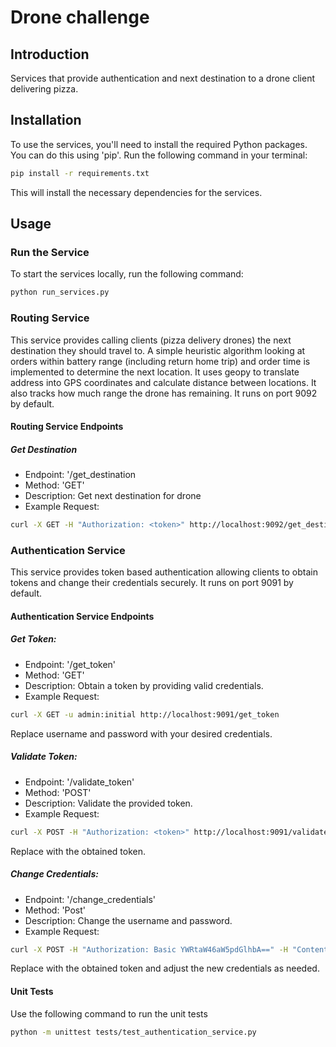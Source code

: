 # Drone challenge

## Introduction

Services that provide authentication and next destination to a drone client delivering pizza.

## Installation

To use the services, you'll need to install the required Python packages. You can do this using 'pip'. Run the following command in your terminal:

```bash
pip install -r requirements.txt
```

This will install the necessary dependencies for the services.

## Usage

### Run the Service
To start the services locally, run the following command:
```bash
python run_services.py
```

### Routing Service
This service provides calling clients (pizza delivery drones) the next destination they should travel to. A simple heuristic algorithm looking at orders within battery range (including return home trip) and order time is implemented to determine the next location. It uses geopy to translate address into GPS coordinates and calculate distance between locations. It also tracks how much range the drone has remaining. It runs on port 9092 by default.

#### Routing Service Endpoints
##### Get Destination
* Endpoint: '/get_destination
* Method: 'GET'
* Description: Get next destination for drone
* Example Request:
```bash
curl -X GET -H "Authorization: <token>" http://localhost:9092/get_destination
```

### Authentication Service
This service provides token based authentication allowing clients to obtain tokens and change their credentials securely. It runs on port 9091 by default.

#### Authentication Service Endpoints
##### Get Token:
* Endpoint: '/get_token'
* Method: 'GET'
* Description: Obtain a token by providing valid credentials.
* Example Request:
```bash
curl -X GET -u admin:initial http://localhost:9091/get_token
```
Replace username and password with your desired credentials.

##### Validate Token:
* Endpoint: '/validate_token'
* Method: 'POST'
* Description: Validate the provided token.
* Example Request:
```bash
curl -X POST -H "Authorization: <token>" http://localhost:9091/validate_token
```

Replace <token> with the obtained token.

##### Change Credentials:
* Endpoint: '/change_credentials'
* Method: 'Post'
* Description: Change the username and password.
* Example Request:
```Bash
curl -X POST -H "Authorization: Basic YWRtaW46aW5pdGlhbA==" -H "Content-Type: application/json" -d '{"new_username": "new_user", "new_password": "new_password"}' http://localhost:9091/change_credentials
```

Replace <token> with the obtained token and adjust the new credentials as needed.

#### Unit Tests
Use the following command to run the unit tests

```bash
python -m unittest tests/test_authentication_service.py
```